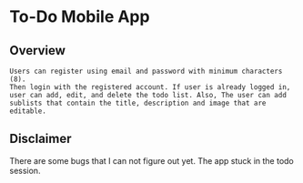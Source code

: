 # To-Do Mobile App

## Overview

    Users can register using email and password with minimum characters (8).
    Then login with the registered account. If user is already logged in, 
    user can add, edit, and delete the todo list. Also, The user can add
    sublists that contain the title, description and image that are editable.

## Disclaimer

There are some bugs that I can not figure out yet.
The app stuck in the todo session.

